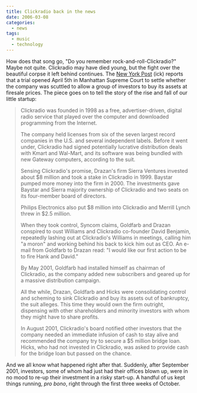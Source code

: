 ```yaml
---
title: Clickradio back in the news
date: 2006-03-08
categories:
  - news
tags:
  - music
  - technology
---
```


How does that song go, "Do you remember rock-and-roll-Clickradio?" Maybe not quite. Clickradio may have died young, but the fight over the beautiful corpse it left behind continues. The [New York Post](http://www.nypost.com/business/64023.htm) (ick) reports that a trial opened April 5th in Manhattan Supreme Court to settle whether the company was scuttled to allow a group of investors to buy its assets at firesale prices. The piece goes on to tell the story of the rise and fall of our little startup:

> Clickradio was founded in 1998 as a free, advertiser-driven, digital radio service that played over the computer and downloaded programming from the Internet.
> 
> The company held licenses from six of the seven largest record companies in the U.S. and several independent labels. Before it went under, Clickradio had signed potentially lucrative distribution deals with Kmart and Wal-Mart, and its software was being bundled with new Gateway computers, according to the suit.
> 
> Sensing Clickradio's promise, Drazan's firm Sierra Ventures invested about $8 million and took a stake in Clickradio in 1999. Baystar pumped more money into the firm in 2000. The investments gave Baystar and Sierra majority ownership of Clickradio and two seats on its four-member board of directors.
> 
> Philips Electronics also put $8 million into Clickradio and Merrill Lynch threw in $2.5 million.
> 
> When they took control, Syncom claims, Goldfarb and Drazan conspired to oust Williams and Clickradio co-founder David Benjamin, repeatedly lashing out at Clickradio's Williams in meetings, calling him "a moron" and working behind his back to kick him out as CEO. An e-mail from Goldfarb to Drazan read: "I would like our first action to be to fire Hank and David."
> 
> By May 2001, Goldfarb had installed himself as chairman of Clickradio, as the company added new subscribers and geared up for a massive distribution campaign.
> 
> All the while, Drazan, Goldfarb and Hicks were consolidating control and scheming to sink Clickradio and buy its assets out of bankruptcy, the suit alleges. This time they would own the firm outright, dispensing with other shareholders and minority investors with whom they might have to share profits.
> 
> In August 2001, Clickradio's board notified other investors that the company needed an immediate infusion of cash to stay alive and recommended the company try to secure a $5 million bridge loan. Hicks, who had not invested in Clickradio, was asked to provide cash for the bridge loan but passed on the chance.

And we all know what happened right after that. Suddenly, after September 2001, investors, some of whom had just had their offices blown up, were in no mood to re-up their investment in a risky start-up. A handful of us kept things running, _pro bono_, right through the first three weeks of October.
